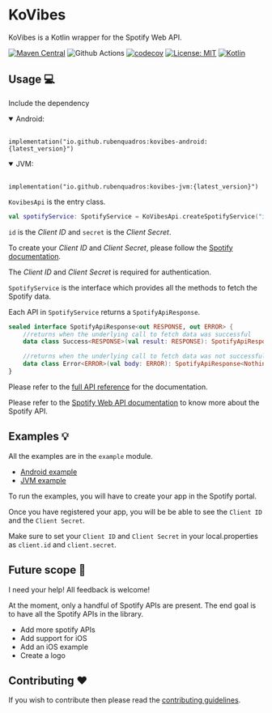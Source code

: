 # KoVibes
KoVibes is a Kotlin wrapper for the Spotify Web API.

[![Maven Central](https://img.shields.io/maven-central/v/io.github.rubenquadros/kovibes/0.0.1)](https://central.sonatype.com/artifact/io.github.rubenquadros/kovibes/0.0.1)
![Github Actions](https://github.com/rubenquadros/kovibes/actions/workflows/main.yml/badge.svg?branch=main)
[![codecov](https://codecov.io/github/rubenquadros/KoVibes/graph/badge.svg?token=UJ0687GJ7R)](https://codecov.io/github/rubenquadros/KoVibes)
[![License: MIT](https://img.shields.io/badge/License-MIT-yellow.svg)](https://opensource.org/licenses/MIT)
[![Kotlin](https://img.shields.io/badge/Kotlin-1.9.22-blue.svg?style=flat&logo=kotlin)](https://kotlinlang.org)

## Usage :computer:
Include the dependency
<details open>
<summary>Android:</summary>
<pre> <code>
implementation("io.github.rubenquadros:kovibes-android:{latest_version}")
</code></pre>
</details>

<details open>
<summary>JVM:</summary>
<pre> <code>
implementation("io.github.rubenquadros:kovibes-jvm:{latest_version}")
</code></pre>
</details>

`KovibesApi` is the entry class.
```kotlin
val spotifyService: SpotifyService = KoVibesApi.createSpotifyService("id", "secret")
```

`id` is the <i>Client ID</i> and `secret` is the <i>Client Secret</i>.

To create your <i>Client ID</i> and <i>Client Secret</i>, please follow the
[Spotify documentation][spotify-new-app-doc].

The <i>Client ID</i> and <i>Client Secret</i> is required for authentication.

`SpotifyService` is the interface which provides all the methods to fetch the Spotify data.

Each API in `SpotifyService` returns a `SpotifyApiResponse`.

```kotlin
sealed interface SpotifyApiResponse<out RESPONSE, out ERROR> {
    //returns when the underlying call to fetch data was successful
    data class Success<RESPONSE>(val result: RESPONSE): SpotifyApiResponse<RESPONSE, Nothing>

    //returns when the underlying call to fetch data was not successful
    data class Error<ERROR>(val body: ERROR): SpotifyApiResponse<Nothing, ERROR>
}
```

Please refer to the [full API reference][kovibes-doc] for the documentation.

Please refer to the [Spotify Web API documentation][spotify-web-api] to know more about the Spotify API.

## Examples :bulb:
All the examples are in the `example` module.

 - [Android example][android-example]
 - [JVM example][jvm-example]

To run the examples, you will have to create your app in the Spotify portal.

Once you have registered your app, you will be be able to see the `Client ID` and the `Client Secret`.

Make sure to set your `Client ID` and `Client Secret` in your local.properties as `client.id` and `client.secret`.

## Future scope :crystal_ball:
I need your help! All feedback is welcome!

At the moment, only a handful of Spotify APIs are present.
The end goal is to have all the Spotify APIs in the library.

- Add more spotify APIs
- Add support for iOS
- Add an iOS example
- Create a logo

## Contributing :hearts:
If you wish to contribute then please read the [contributing guidelines][contribute].


[spotify-new-app-doc]: https://developer.spotify.com/documentation/web-api/tutorials/getting-started#:~:text=of%20your%20choice.-,Set%20Up%20Your%20Account,-Login%20to%20the
[kovibes-doc]: https://rubenquadros.github.io/KoVibes/
[spotify-web-api]: https://developer.spotify.com/documentation/web-api
[android-example]: https://github.com/rubenquadros/KoVibes/tree/main/example/android
[jvm-example]: https://github.com/rubenquadros/KoVibes/tree/main/example/jvm
[contribute]: https://github.com/rubenquadros/KoVibes/tree/main/CONTRIBUTING.md